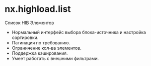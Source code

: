 # nx.highload.list
Список HIB Элементов

- Нормальный интерфейс выбора блока-источника и настройка сортировки.
- Пагинация по требованию.
- Ограничение кол-ва элементов.
- Поддержка кэширования.
- Умеет работать с внешними фильтрами.